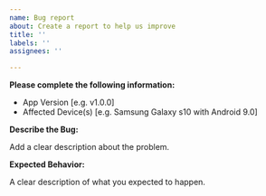 ```yaml
---
name: Bug report
about: Create a report to help us improve
title: ''
labels: ''
assignees: ''

---
```


**Please complete the following information:**
- App Version [e.g. v1.0.0]
- Affected Device(s) [e.g. Samsung Galaxy s10 with Android 9.0]
 
**Describe the Bug:**

Add a clear description about the problem.

**Expected Behavior:**

A clear description of what you expected to happen.
